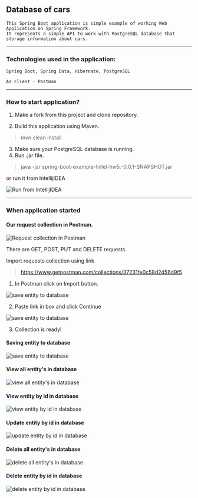 ## Database of cars

    This Spring Boot application is simple example of working Web Application on Spring Framework.
    It represents a simple API to work with PostgreSQL database that storage information about cars.

---

### Technologies used in the application: 

    Spring Boot, Spring Data, Hibernate, PostgreSQL

    As client - Postman

---
### How to start application?

1. Make a fork from this project and clone repository.

2. Build this application using Maven. 

    
>mvn clean install


3. Make sure your PostgreSQL database is running.
4. Run .jar file.

    
>java -jar spring-boot-example-hillel-hw5.-0.0.1-SNAPSHOT.jar


or run it from IntellijIDEA

![Run from IntellijIDEA](screenshots/run.png "Run from IntellijIDEA")

----

### When application started

#### Our request collection in Postman.
![Request collection in Postman](screenshots/1.png "Request collection in Postman")

There are GET, POST, PUT and DELETE requests.

Import requests collection using link
>https://www.getpostman.com/collections/37231fe0c58d2456d9f5

1. In Postman click on Import button.

![save entity to database](screenshots/import1.png "save entity to database")

2. Paste link in box and click Continue

![save entity to database](screenshots/import2.png "save entity to database")

3. Collection is ready!

#### Saving entity to database
![save entity to database](screenshots/save.png "save entity to database")

#### View all entity's in database
![view all entity's in database](screenshots/viewall.png "view all entity's in database")

#### View entity by id in database
![view entity by id in database](screenshots/viewbyid.png "view entity by id in database")

#### Update entity by id in database
![update entity by id in database](screenshots/update.png "update entity by id in database")

#### Delete all entity's in database
![delete all entity's in database](screenshots/deleteall.png "delete all entity's in database")

#### Delete entity by id in database
![delete entity by id in database](screenshots/deletebyid.png "delete entity by id in database")
